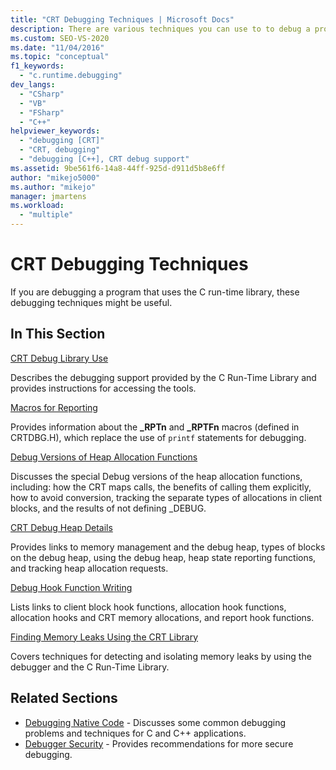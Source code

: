 ```yaml
---
title: "CRT Debugging Techniques | Microsoft Docs"
description: There are various techniques you can use to to debug a program that uses the C run-time (CRT) library. Use this article and its links to learn about such techniques. 
ms.custom: SEO-VS-2020
ms.date: "11/04/2016"
ms.topic: "conceptual"
f1_keywords:
  - "c.runtime.debugging"
dev_langs:
  - "CSharp"
  - "VB"
  - "FSharp"
  - "C++"
helpviewer_keywords:
  - "debugging [CRT]"
  - "CRT, debugging"
  - "debugging [C++], CRT debug support"
ms.assetid: 9be561f6-14a8-44ff-925d-d911d5b8e6ff
author: "mikejo5000"
ms.author: "mikejo"
manager: jmartens
ms.workload:
  - "multiple"
---
```

# CRT Debugging Techniques
If you are debugging a program that uses the C run-time library, these debugging techniques might be useful.

## In This Section
 [CRT Debug Library Use](../debugger/crt-debug-library-use.md)

 Describes the debugging support provided by the C Run-Time Library and provides instructions for accessing the tools.

 [Macros for Reporting](../debugger/macros-for-reporting.md)

 Provides information about the **_RPTn** and **_RPTFn** macros (defined in CRTDBG.H), which replace the use of `printf` statements for debugging.

 [Debug Versions of Heap Allocation Functions](../debugger/debug-versions-of-heap-allocation-functions.md)

 Discusses the special Debug versions of the heap allocation functions, including: how the CRT maps calls, the benefits of calling them explicitly, how to avoid conversion, tracking the separate types of allocations in client blocks, and the results of not defining _DEBUG.

 [CRT Debug Heap Details](../debugger/crt-debug-heap-details.md)

 Provides links to memory management and the debug heap, types of blocks on the debug heap, using the debug heap, heap state reporting functions, and tracking heap allocation requests.

 [Debug Hook Function Writing](../debugger/debug-hook-function-writing.md)

 Lists links to client block hook functions, allocation hook functions, allocation hooks and CRT memory allocations, and report hook functions.

 [Finding Memory Leaks Using the CRT Library](../debugger/finding-memory-leaks-using-the-crt-library.md)

 Covers techniques for detecting and isolating memory leaks by using the debugger and the C Run-Time Library.

## Related Sections

- [Debugging Native Code](../debugger/debugging-native-code.md) - Discusses some common debugging problems and techniques for C and C++ applications.
- [Debugger Security](../debugger/debugger-security.md) - Provides recommendations for more secure debugging.